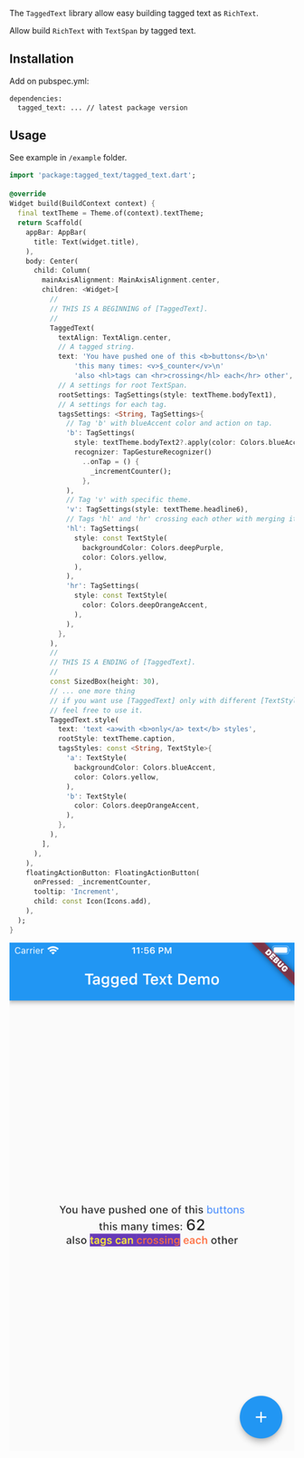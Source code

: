 <!-- 
This README describes the package. If you publish this package to pub.dev,
this README's contents appear on the landing page for your package.

For information about how to write a good package README, see the guide for
[writing package pages](https://dart.dev/guides/libraries/writing-package-pages). 

For general information about developing packages, see the Dart guide for
[creating packages](https://dart.dev/guides/libraries/create-library-packages)
and the Flutter guide for
[developing packages and plugins](https://flutter.dev/developing-packages). 
-->

The `TaggedText` library allow easy building tagged text as `RichText`.

Allow build `RichText` with `TextSpan` by tagged text.

## Installation

Add on pubspec.yml:

```
dependencies:
  tagged_text: ... // latest package version
```

## Usage

See example in `/example` folder. 

```dart
import 'package:tagged_text/tagged_text.dart';

@override
Widget build(BuildContext context) {
  final textTheme = Theme.of(context).textTheme;
  return Scaffold(
    appBar: AppBar(
      title: Text(widget.title),
    ),
    body: Center(
      child: Column(
        mainAxisAlignment: MainAxisAlignment.center,
        children: <Widget>[
          //
          // THIS IS A BEGINNING of [TaggedText].
          //
          TaggedText(
            textAlign: TextAlign.center,
            // A tagged string.
            text: 'You have pushed one of this <b>buttons</b>\n'
                'this many times: <v>$_counter</v>\n'
                'also <hl>tags can <hr>crossing</hl> each</hr> other',
            // A settings for root TextSpan.
            rootSettings: TagSettings(style: textTheme.bodyText1),
            // A settings for each tag.
            tagsSettings: <String, TagSettings>{
              // Tag 'b' with blueAccent color and action on tap.
              'b': TagSettings(
                style: textTheme.bodyText2?.apply(color: Colors.blueAccent),
                recognizer: TapGestureRecognizer()
                  ..onTap = () {
                    _incrementCounter();
                  },
              ),
              // Tag 'v' with specific theme.
              'v': TagSettings(style: textTheme.headline6),
              // Tags 'hl' and 'hr' crossing each other with merging its settings.
              'hl': TagSettings(
                style: const TextStyle(
                  backgroundColor: Colors.deepPurple,
                  color: Colors.yellow,
                ),
              ),
              'hr': TagSettings(
                style: const TextStyle(
                  color: Colors.deepOrangeAccent,
                ),
              ),
            },
          ),
          //
          // THIS IS A ENDING of [TaggedText].
          //
          const SizedBox(height: 30),
          // ... one more thing
          // if you want use [TaggedText] only with different [TextStyle]s
          // feel free to use it.
          TaggedText.style(
            text: 'text <a>with <b>only</a> text</b> styles',
            rootStyle: textTheme.caption,
            tagsStyles: const <String, TextStyle>{
              'a': TextStyle(
                backgroundColor: Colors.blueAccent,
                color: Colors.yellow,
              ),
              'b': TextStyle(
                color: Colors.deepOrangeAccent,
              ),
            },
          ),
        ],
      ),
    ),
    floatingActionButton: FloatingActionButton(
      onPressed: _incrementCounter,
      tooltip: 'Increment',
      child: const Icon(Icons.add),
    ),
  );
}

```

![SimulatorScreenShot](example/SimulatorScreenShot.png)
